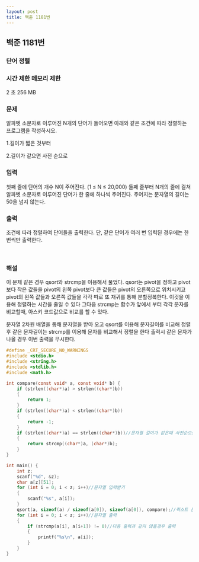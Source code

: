```yaml
---
layout: post
title: 백준 1181번
---
```


<h2>백준 1181번</h2>

<h3>단어 정렬</h3>

<h3>시간 제한   메모리 제한</h3>


   2 초	  256 MB


<h3>문제</h3>

알파벳 소문자로 이루어진 N개의 단어가 들어오면 아래와 같은 조건에 따라 정렬하는 프로그램을 작성하시오.

1.길이가 짧은 것부터

2.길이가 같으면 사전 순으로

<h3>입력</h3>

첫째 줄에 단어의 개수 N이 주어진다. (1 ≤ N ≤ 20,000) 둘째 줄부터 N개의 줄에 걸쳐 알파벳 소문자로 이루어진 단어가 한 줄에 하나씩 주어진다. 주어지는 문자열의 길이는 50을 넘지 않는다.


<h3>출력</h3>

조건에 따라 정렬하여 단어들을 출력한다. 단, 같은 단어가 여러 번 입력된 경우에는 한 번씩만 출력한다.

​

<h3>해설</h3>

이 문제 같은 경우 qsort와 strcmp을 이용해서 풀었다.
qsort는 pivot을 정하고 pivot보다 작은 값들을 pivot의 왼쪽 pivot보다 큰 값들은 pivot의 오른쪽으로 위치시키고 pivot의 왼쪽 값들과 오른쪽 값들을 각각 따로 또 재귀를 통해 분할정복한다.
이것을 이용해 정렬하는 시간을 줄일 수 있다
그다음 
strcmp는 함수가 앞에서 부터 각각 문자를 비교할때, 아스키 코드값으로 비교를 할 수 있다.

문자열 2차원 배열을 통해 문자열을 받아 오고
qsort를 이용해 문자길이를 비교해 정렬 후 같은 문자길이는 strcmp를 이용해 문자를 비교해서 정렬을 한다
출력시 같은 문자가 나올 경우 이번 출력을 무시한다.

```c
#define _CRT_SECURE_NO_WARNINGS    
#include <stdio.h>
#include <string.h>
#include <stdlib.h>
#include <math.h>

int compare(const void* a, const void* b) {
	if (strlen((char*)a) > strlen((char*)b))
	{
		return 1;
	}
	if (strlen((char*)a) < strlen((char*)b))
	{
		return -1;
	}
	if (strlen((char*)a) == strlen((char*)b))//문자열 길이가 같은때 사전순으로
	{
		return strcmp((char*)a, (char*)b);
	}
}

int main() {
	int z;
	scanf("%d", &z);
	char a[z][51];
	for (int i = 0; i < z; i++)//문자열 입력받기
	{
		scanf("%s", a[i]);
	}
	qsort(a, sizeof(a) / sizeof(a[0]), sizeof(a[0]), compare);//퀵소트 문자열 a
	for (int i = 0; i < z; i++)//문자열 출력
	{
		if (strcmp(a[i], a[i+1]) != 0)//다음 출력과 같지 않을경우 출력
		{
			printf("%s\n", a[i]);
		}
	}
}
```